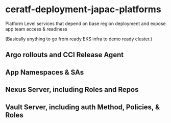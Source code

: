 # ceratf-deployment-japac-platforms
Platform Level services that depend on base region deployment and expose app team access &amp; readiness

(Basically anything to go from ready EKS infra to demo ready cluster.)



## Argo rollouts and CCI Release Agent


## App Namespaces & SAs


## Nexus Server, including Roles and Repos


## Vault Server, including auth Method, Policies, & Roles
